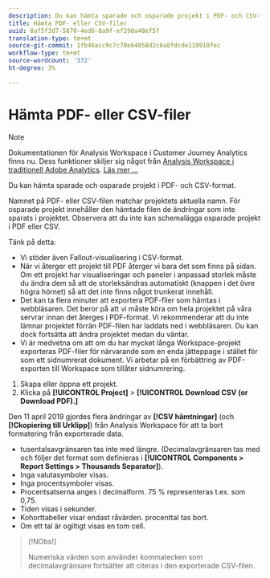```yaml
---
description: Du kan hämta sparade och osparade projekt i PDF- och CSV-format.
title: Hämta PDF- eller CSV-filer
uuid: 8af5f3d7-5870-4ed6-8a9f-ef290a48ef5f
translation-type: tm+mt
source-git-commit: 1fb46acc9c7c70e64058d2c6a8fdcde119910fec
workflow-type: tm+mt
source-wordcount: '372'
ht-degree: 3%

---
```



# Hämta PDF- eller CSV-filer

>[!NOTE]
>
>Dokumentationen för Analysis Workspace i Customer Journey Analytics finns nu. Dess funktioner skiljer sig något från [Analysis Workspace i traditionell Adobe Analytics](https://docs.adobe.com/content/help/en/analytics/analyze/analysis-workspace/home.html). [Läs mer …](/help/getting-started/cja-aa.md)

Du kan hämta sparade och osparade projekt i PDF- och CSV-format.

Namnet på PDF- eller CSV-filen matchar projektets aktuella namn. För osparade projekt innehåller den hämtade filen de ändringar som inte sparats i projektet. Observera att du inte kan schemalägga osparade projekt i PDF eller CSV.

Tänk på detta:

* Vi stöder även Fallout-visualisering i CSV-format.
* När vi återger ett projekt till PDF återger vi bara det som finns på sidan. Om ett projekt har visualiseringar och paneler i anpassad storlek måste du ändra dem så att de storleksändras automatiskt (knappen i det övre högra hörnet) så att det inte finns något trunkerat innehåll.
* Det kan ta flera minuter att exportera PDF-filer som hämtas i webbläsaren. Det beror på att vi måste köra om hela projektet på våra servrar innan det återges i PDF-format. Vi rekommenderar att du inte lämnar projektet förrän PDF-filen har laddats ned i webbläsaren. Du kan dock fortsätta att ändra projektet medan du väntar.
* Vi är medvetna om att om du har mycket långa Workspace-projekt exporteras PDF-filer för närvarande som en enda jätteppage i stället för som ett sidnumrerat dokument. Vi arbetar på en förbättring av PDF-exporten till Workspace som tillåter sidnumrering.

1. Skapa eller öppna ett projekt.
1. Klicka på **[!UICONTROL Project]** > **[!UICONTROL Download CSV (or Download PDF).]**

Den 11 april 2019 gjordes flera ändringar av **[!CSV hämtningar]** (och **[!Ckopiering till Urklipp]**) från Analysis Workspace för att ta bort formatering från exporterade data.
* tusentalsavgränsaren tas inte med längre. (Decimalavgränsaren tas med och följer det format som definieras i **[!UICONTROL Components > Report Settings > Thousands Separator]**).
* Inga valutasymboler visas.
* Inga procentsymboler visas.
* Procentsatserna anges i decimalform. 75 % representeras t.ex. som 0,75.
* Tiden visas i sekunder.
* Kohorttabeller visar endast råvärden. procenttal tas bort.
* Om ett tal är ogiltigt visas en tom cell.

>[!NObs!]
>
> Numeriska värden som använder kommatecken som decimalavgränsare fortsätter att citeras i den exporterade CSV-filen.
